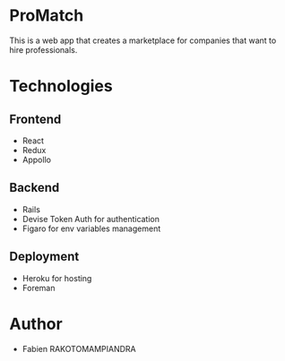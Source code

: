 # ProMatch

This is a web app that creates a marketplace for companies that want to hire professionals.

# Technologies
## Frontend
- React
- Redux
- Appollo 

## Backend
- Rails
- Devise Token Auth for authentication
- Figaro for env variables management


## Deployment
- Heroku for hosting
- Foreman

# Author
- Fabien RAKOTOMAMPIANDRA

